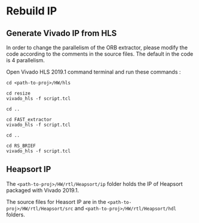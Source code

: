# Rebuild IP

## Generate Vivado IP from HLS

In order to change the parallelism of the ORB extractor, please modify the code according to the comments in the source files.
The default in the code is 4 parallelism.

Open Vivado HLS 2019.1 command terminal and run these commands :

```
cd <path-to-proj>/HW/hls

cd resize
vivado_hls -f script.tcl

cd ..

cd FAST_extractor
vivado_hls -f script.tcl

cd ..

cd RS_BRIEF
vivado_hls -f script.tcl
```

## Heapsort IP

The ```<path-to-proj>/HW/rtl/Heapsort/ip``` folder holds the IP of Heapsort packaged with Vivado 2019.1.

The source files for Heasort IP are in the ```<path-to-proj>/HW/rtl/Heapsort/src``` and ```<path-to-proj>/HW/rtl/Heapsort/hdl``` folders.